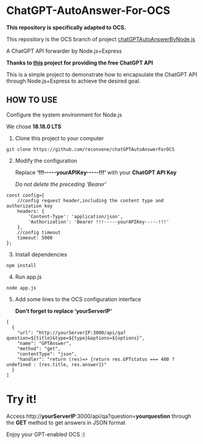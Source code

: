 # ChatGPT-AutoAnswer-For-OCS

**This repository is specifically adapted to OCS.**

This repository is the OCS branch of project [chatGPTAutoAnswerByNode.js](https://github.com/reconvene/chatGPTAutoAnswerByNode.js/tree/OCS)

A ChatGPT API forwarder by Node.js+Express

**Thanks to [this](https://github.com/chatanywhere/GPT_API_free) project for providing the free ChatGPT API**

This is a simple project to demonstrate how to encapsulate the ChatGPT API through Node.js+Express to achieve the desired goal.

HOW TO USE
---

Configure the system environment for Node.js

We chose **18.18.0 LTS**

1.  Clone this project to your computer
```
git clone https://github.com/reconvene/chatGPTAutoAnswerForOCS
```

2.  Modify the configuration

    Replace **‘!!!-----yourAPIKey-----!!!’** with your **ChatGPT API Key**
   
    *Do not delete the preceding ‘Bearer’*
```
const config={
	//config request header,including the content type and authorization key
	headers: {
		'Content-Type': 'application/json',
		'Authorization': 'Bearer !!!-----yourAPIKey-----!!!'
	},
	//config timeout
	timeout: 5000
};
```

3. Install dependencies
```
npm install
```

4. Run app.js
```
node app.js
```

5. Add some lines to the OCS configuration interface
   
   **Don’t forget to replace ‘yourServerIP‘**
```
[
  {
    "url": "http://yourServerIP:3000/api/qa?question=${title}&type=${type}&options=${options}",
    "name": "GPTAnswer",
    "method": "get",
    "contentType": "json",
    "handler": "return (res)=> {return res.GPTstatus === 400 ? undefined : [res.title, res.answer]}"
  }
]
```
# Try it!
Access http://**yourServerIP**:3000/api/qa?question=**yourquestion** through the **GET** method to get answers in JSON format

Enjoy your GPT-enabled OCS :)
